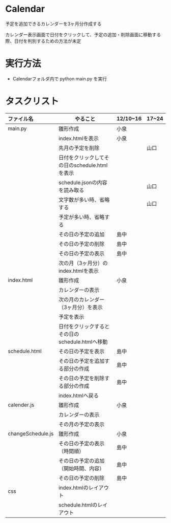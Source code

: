 # Calendar
予定を追加できるカレンダーを3ヶ月分作成する

カレンダー表示画面で日付をクリックして、予定の追加・削除画面に移動する際、日付を判別するための方法が未定

# 実行方法
- Calendarフォルダ内で python main.py を実行

# タスクリスト
|ファイル名           |やること       |12/10~16|17~24   |
|:------------------|--------------|--------|--------|
|main.py            |雛形作成 |小泉 ||
|	                |index.htmlを表示 |小泉 ||
|	                |先月の予定を削除 ||山口|
|	                |日付をクリックしてその日のschedule.htmlを表示 |||
|	                |schedule.jsonの内容を読み取る ||山口|
|                   |文字数が多い時、省略する||山口|
|                   |予定が多い時、省略する|||
|	                |その日の予定の追加 |島中||
|	                |その日の予定の削除 |島中||
|	                |その日の予定の表示 |島中||
|	                |次の月（3ヶ月分）のindex.htmlを表示 |||
|index.html         |雛形作成 |小泉 ||
|	                |カレンダーの表示 |||
|	                |次の月のカレンダー（3ヶ月分）を表示 |||
|	                |予定を表示 |||
|	                |日付をクリックするとその日のschedule.htmlへ移動 |||
|schedule.html      |その日の予定を表示 |島中||
|	                |その日の予定を追加する部分の作成 |島中||
|	                |その日の予定を削除する部分の作成 |島中||
|	                |index.htmlへ戻る |||
|calender.js        |雛形作成 |小泉||
|                   |カレンダーの表示 ||
|	                |その月の予定の表示 |||
|changeSchedule.js  |雛形作成|小泉||
|	                |その日の予定の表示（時間順） |島中||
|	                |その日の予定の追加（開始時間、内容） |島中||
|	                |その日の予定の削除 |島中||
|css	            |index.htmlのレイアウト |||
|	                |schedule.htmlのレイアウト |||
